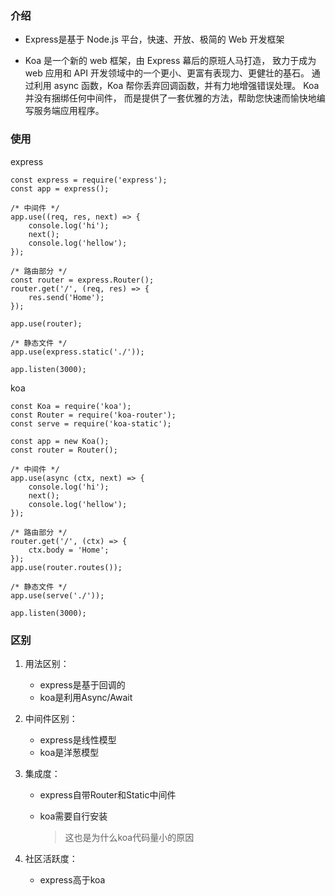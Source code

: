 ### 介绍

- Express是基于 Node.js 平台，快速、开放、极简的 Web 开发框架

- Koa 是一个新的 web 框架，由 Express 幕后的原班人马打造， 致力于成为 web 应用和 API 开发领域中的一个更小、更富有表现力、更健壮的基石。 通过利用 async 函数，Koa 帮你丢弃回调函数，并有力地增强错误处理。 Koa 并没有捆绑任何中间件， 而是提供了一套优雅的方法，帮助您快速而愉快地编写服务端应用程序。

### 使用

express

```
const express = require('express');
const app = express();

/* 中间件 */
app.use((req, res, next) => {
    console.log('hi');
    next();
    console.log('hellow');
});

/* 路由部分 */
const router = express.Router();
router.get('/', (req, res) => {
    res.send('Home');
});

app.use(router);

/* 静态文件 */
app.use(express.static('./'));

app.listen(3000);
```

koa

```
const Koa = require('koa');
const Router = require('koa-router');
const serve = require('koa-static');

const app = new Koa();
const router = Router();

/* 中间件 */
app.use(async (ctx, next) => {
    console.log('hi');
    next();
    console.log('hellow');
});

/* 路由部分 */
router.get('/', (ctx) => {
    ctx.body = 'Home';
});
app.use(router.routes());

/* 静态文件 */
app.use(serve('./'));

app.listen(3000);
```

### 区别

1. 用法区别：

   - express是基于回调的
   - koa是利用Async/Await

2. 中间件区别：

   - express是线性模型
   - koa是洋葱模型

3. 集成度：

   - express自带Router和Static中间件

   - koa需要自行安装

     > 这也是为什么koa代码量小的原因

4. 社区活跃度：

   - express高于koa